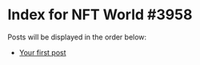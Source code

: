 # Index for NFT World #3958
Posts will be displayed in the order below:

- [Your first post](./001-first.md)

